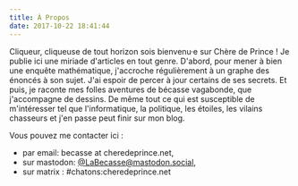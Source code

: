 ```yaml
---
title: À Propos
date: 2017-10-22 18:41:44
---
```


 Cliqueur, cliqueuse de tout horizon sois bienvenu·e sur Chère de Prince ! Je publie ici une miriade d'articles en tout genre. D'abord, pour mener à bien une enquête mathématique, j'accroche régulièrement à un graphe des énoncés à son sujet. J'ai espoir de percer à jour certains de ses secrets. Et puis, je raconte mes folles aventures de bécasse vagabonde, que j'accompagne de dessins. De même tout ce qui est susceptible de m'intéresser tel que l'informatique, la politique, les étoiles, les vilains chasseurs et j'en passe peut finir sur mon blog.

Vous pouvez me contacter ici : 
- par email: becasse at cheredeprince.net,
- sur mastodon: [@LaBecasse@mastodon.social](https://mastodon.social/@LaBecasse),
- sur matrix : #chatons:cheredeprince.net

